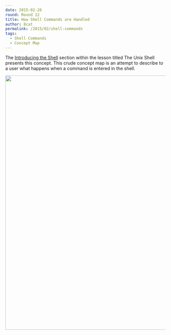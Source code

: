 ```yaml
---
date: 2015-02-26
round: Round 12
title: How Shell Commands are Handled
author: 8cat
permalink: /2015/02/shell-commands
tags:
  - Shell Commands
  - Concept Map
---
```

The [Introducing the Shell](http://software-carpentry.org/v5/novice/shell/00-intro.html) section within the lesson titled The Unix Shell presents this concept. This crude concept map is an attempt to describe to a user what happens when a command is entered in the shell.

<a href="https://www.flickr.com/photos/130843530@N08/16658048451/">
  <img alt="" src="https://farm9.staticflickr.com/8581/16658048451_0ba32c0d08_o_d.jpg" width="800px"/>
</a>
